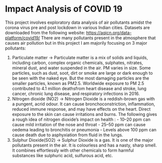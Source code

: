 # Impact Analysis of COVID 19
This project involves exploratory data analysis of air pollutants amidst the corona virus pre and post lockdown in various Indian cities.
Datasets are downloaded from the following website: https://aqicn.org/data-platform/covid19/
There are many pollutants present in the atmosphere that causes air pollution but in this project I am majorily focusing on 3 major pollutants:
1. Particulate matter -> Particulate matter is a mix of solids and liquids, including carbon, complex organic chemicals, sulphates, nitrates, mineral dust, and water suspended in the air. PM varies in size. Some particles, such as dust, soot, dirt or smoke are large or dark enough to be seen with the naked eye. But the most damaging particles are the smaller particles, known as PM2.5. Worldwide exposure to PM 2.5 contributed to 4.1 million deathsfrom heart disease and stroke, lung cancer, chronic lung disease, and respiratory infections in 2016. 
2. Nitrogen dioxide (NO2) -> Nitrogen Dioxide is a reddish-brown gas with a pungent, acrid odour. It can cause bronchoconstriction, inflammation, reduced immune response, and may have effects on the heart. Direct exposure to the skin can cause irritations and burns.
The following gives a rough idea of nitrogen dioxide’s impact on health :
              - 10–20 ppm can cause mild irritation of the nose and throat
              - 25–50 ppm can cause oedema leading to bronchitis or pneumonia
              - Levels above 100 ppm can cause death due to asphyxiation from fluid in the lungs.
3. Sulphur Dioxide(SO2) -> Sulphur Dioxide is a gas. It is one of the major pollutants present in the air. It is colourless and has a nasty, sharp smell. It combines effortlessly with other chemicals to form harmful substances like sulphuric acid, sulfurous acid, etc.


